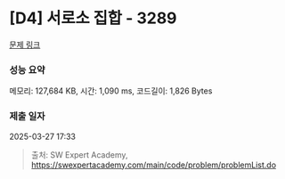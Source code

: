 # [D4] 서로소 집합 - 3289 

[문제 링크](https://swexpertacademy.com/main/code/problem/problemDetail.do?contestProbId=AWBJKA6qr2oDFAWr) 

### 성능 요약

메모리: 127,684 KB, 시간: 1,090 ms, 코드길이: 1,826 Bytes

### 제출 일자

2025-03-27 17:33



> 출처: SW Expert Academy, https://swexpertacademy.com/main/code/problem/problemList.do